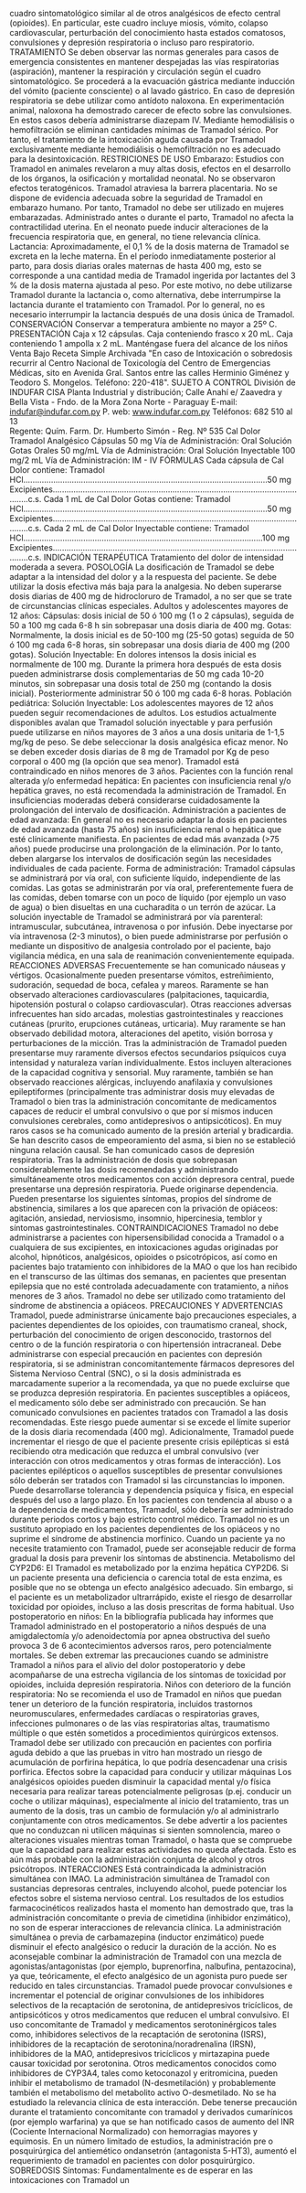 cuadro  sintomatológico  similar  al  de  otros  analgésicos  de  efecto  central  (opioides). 
En particular, este cuadro incluye miosis, vómito, colapso cardiovascular, perturbación 
del  conocimiento  hasta  estados  comatosos,  convulsiones  y  depresión  respiratoria  o 
incluso  paro  respiratorio.
TRATAMIENTO
Se  deben  observar  las  normas  generales  para  casos  de  emergencia  consistentes  en 
mantener  despejadas  las  vías  respiratorias  (aspiración),  mantener  la  respiración  y 
circulación  según  el  cuadro  sintomatológico.  Se  procederá  a  la  evacuación  gástrica 
mediante inducción del vómito (paciente consciente) o al lavado gástrico. En caso de 
depresión  respiratoria  se  debe  utilizar  como  antídoto  naloxona.  En  experimentación 
animal,  naloxona  ha  demostrado  carecer  de  efecto  sobre  las  convulsiones.  En  estos 
casos  debería  administrarse  diazepam  IV.  Mediante  hemodiálisis  o  hemofiltración  se 
eliminan  cantidades  mínimas  de  Tramadol  sérico.  Por  tanto,  el  tratamiento  de  la 
intoxicación  aguda  causada  por  Tramadol  exclusivamente  mediante  hemodiálisis  o 
hemofiltración  no  es  adecuado  para  la  desintoxicación.
RESTRICIONES  DE  USO 
Embarazo: Estudios con Tramadol en animales revelaron a muy altas dosis, efectos 
en el desarrollo de los órganos, la osificación y mortalidad neonatal. No se observaron 
efectos  teratogénicos.  Tramadol  atraviesa  la  barrera  placentaria.  No  se  dispone  de 
evidencia adecuada sobre la seguridad de Tramadol en embarazo humano. Por tanto, 
Tramadol no debe ser utilizado en mujeres embarazadas. Administrado antes o durante 
el  parto,  Tramadol  no  afecta  la  contractilidad  uterina.  En  el  neonato  puede  inducir 
alteraciones de la frecuencia respiratoria que, en general, no tiene relevancia clínica. 
Lactancia:  Aproximadamente,  el  0,1  %  de  la  dosis  materna  de Tramadol  se  excreta 
en  la  leche  materna.  En  el  período  inmediatamente  posterior  al  parto,  para  dosis 
diarias orales maternas de hasta 400 mg, esto se corresponde a una cantidad media 
de  Tramadol  ingerida  por  lactantes  del  3  %  de  la  dosis  materna  ajustada  al  peso. 
Por este motivo, no debe utilizarse Tramadol durante la lactancia o, como alternativa, 
debe  interrumpirse  la  lactancia  durante  el  tratamiento  con  Tramadol.  Por  lo  general, 
no  es  necesario  interrumpir  la  lactancia  después  de  una  dosis  única  de  Tramadol.
CONSERVACIÓN 
Conservar  a  temperatura  ambiente  no  mayor  a  25º  C.
PRESENTACIÓN
Caja  x  12  cápsulas.
Caja  conteniendo  frasco  x  20  mL.
Caja  conteniendo  1  ampolla  x  2  mL.
Manténgase fuera del alcance de los niños
Venta Bajo Receta Simple Archivada
"En  caso  de  Intoxicación  o  sobredosis  recurrir  al  Centro  Nacional  de 
Toxicología  del  Centro  de  Emergencias  Médicas,  sito  en  Avenida  Gral. 
Santos  entre  las  calles  Herminio  Giménez  y  Teodoro  S.  Mongelos. 
Teléfono:  220-418".
SUJETO
A
CONTROL
División de INDUFAR CISA
Planta Industrial y distribución;
Calle Anahí e/ Zaavedra y 
Bella Vista - Fndo. de la Mora
Zona Norte - Paraguay
E-mail: indufar@indufar.com.py
P. web: www.indufar.com.py
Teléfonos: 682 510 al 13                       
Regente: Quím. Farm.
Dr. Humberto Simón - Reg. Nº 535
Cal Dolor
Tramadol
Analgésico
Cápsulas  50  mg
Vía  de  Administración:  Oral
Solución  Gotas  Orales  50  mg/mL
Vía  de  Administración:  Oral
Solución  Inyectable  100  mg/2  mL
Vía  de  Administración:  IM  -  IV
FÓRMULAS
Cada  cápsula  de  Cal  Dolor  contiene:
Tramadol HCl..........................................................................................................50 mg
Excipientes..................................................................................................................c.s.
Cada  1  mL  de  Cal  Dolor  Gotas  contiene:
Tramadol HCl..........................................................................................................50 mg
Excipientes..................................................................................................................c.s. 
Cada  2  mL  de  Cal  Dolor  Inyectable  contiene:
Tramadol HCl........................................................................................................100 mg
Excipientes..................................................................................................................c.s.
INDICACIÓN  TERAPÉUTICA
Tratamiento  del  dolor  de  intensidad  moderada  a  severa.
POSOLOGÍA
La  dosificación  de  Tramadol  se  debe  adaptar  a  la  intensidad  del  dolor  y  a  la 
respuesta  del  paciente. 
Se  debe  utilizar  la  dosis  efectiva  más  baja  para  la  analgesia.  No  deben  superarse 
dosis  diarias  de  400  mg  de  hidrocloruro  de  Tramadol,  a  no  ser  que  se  trate  de 
circunstancias  clínicas  especiales.
Adultos  y  adolescentes  mayores  de  12  años: 
Cápsulas:  dosis  inicial  de  50  ó  100  mg  (1  o  2  cápsulas),  seguida  de  50  a  100  mg 
cada  6-8  h  sin  sobrepasar  una  dosis  diaria  de  400  mg.
Gotas:  Normalmente,  la  dosis  inicial  es  de  50-100  mg  (25-50  gotas)  seguida  de  50 
ó  100  mg  cada  6-8  horas,  sin  sobrepasar  una  dosis  diaria  de  400  mg  (200  gotas). 
Solución  Inyectable:  En  dolores  intensos  la  dosis  inicial  es  normalmente  de  100 
mg.  Durante  la  primera  hora  después  de  esta  dosis  pueden  administrarse  dosis 
complementarias de 50 mg cada 10-20 minutos, sin sobrepasar una dosis total de 250 
mg (contando la dosis inicial). Posteriormente administrar 50 ó 100 mg cada 6-8 horas. 
Población  pediátrica:
Solución 
Inyectable:  Los  adolescentes  mayores  de  12  años  pueden  seguir 
recomendaciones  de  adultos.  Los  estudios  actualmente  disponibles  avalan  que 
Tramadol  solución  inyectable  y  para  perfusión  puede  utilizarse  en  niños  mayores  de 
3  años  a  una  dosis  unitaria  de  1-1,5  mg/kg  de  peso.  Se  debe  seleccionar  la  dosis 
analgésica  eficaz  menor.  No  se  deben  exceder  dosis  diarias  de  8  mg  de  Tramadol 
por  Kg  de  peso  corporal  o  400  mg  (la  opción  que  sea  menor). 
Tramadol  está  contraindicado  en  niños  menores  de  3  años.
Pacientes  con  la  función  renal  alterada  y/o  enfermedad  hepática:  En  pacientes 
con  insuficiencia  renal  y/o  hepática  graves,  no  está  recomendada  la  administración 
de  Tramadol.  En  insuficiencias  moderadas  deberá  considerarse  cuidadosamente  la 
prolongación  del  intervalo  de  dosificación. 
Administración a pacientes de edad avanzada: En general no es necesario adaptar la 
dosis en pacientes de edad avanzada (hasta 75 años) sin insuficiencia renal o hepática 
que  esté  clínicamente  manifiesta.  En  pacientes  de  edad  más  avanzada  (>75  años) 
puede  producirse  una  prolongación  de  la  eliminación.  Por  lo  tanto,  deben  alargarse 
los  intervalos  de  dosificación  según  las  necesidades  individuales  de  cada  paciente. 
Forma  de  administración: 
Tramadol cápsulas se administrará por vía oral, con suficiente líquido, independiente 
de  las  comidas.  Las  gotas  se  administrarán  por  vía  oral,  preferentemente  fuera  de 
las  comidas,  deben  tomarse  con  un  poco  de  líquido  (por  ejemplo  un  vaso  de  agua) 
o  bien  disueltas  en  una  cucharadita  o  un  terrón  de  azúcar. 
La solución inyectable de Tramadol se administrará por vía parenteral: intramuscular, 
subcutánea,  intravenosa  o  por  infusión.  Debe  inyectarse  por  vía  intravenosa  (2-3 
minutos),  o  bien  puede  administrarse  por  perfusión  o  mediante  un  dispositivo 
de  analgesia  controlado  por  el  paciente,  bajo  vigilancia  médica,  en  una  sala  de 
reanimación  convenientemente  equipada.
REACCIONES  ADVERSAS
Frecuentemente  se  han  comunicado  náuseas  y  vértigos.  Ocasionalmente  pueden 
presentarse  vómitos,  estreñimiento,  sudoración,  sequedad  de  boca,  cefalea  y 
mareos.  Raramente  se  han  observado  alteraciones  cardiovasculares  (palpitaciones, 
taquicardia, hipotensión postural o colapso cardiovascular). Otras reacciones adversas 
infrecuentes  han  sido  arcadas,  molestias  gastrointestinales  y  reacciones  cutáneas 
(prurito,  erupciones  cutáneas,  urticaria).  Muy  raramente  se  han  observado  debilidad 
motora,  alteraciones  del  apetito,  visión  borrosa  y  perturbaciones  de  la  micción. 
Tras  la  administración  de  Tramadol  pueden  presentarse  muy  raramente  diversos 
efectos  secundarios  psíquicos  cuya  intensidad  y  naturaleza  varían  individualmente. 
Estos  incluyen  alteraciones  de  la  capacidad  cognitiva  y  sensorial.  Muy  raramente, 
también se han observado reacciones alérgicas, incluyendo anafilaxia y convulsiones 
epileptiformes (principalmente tras administrar dosis muy elevadas de Tramadol o bien 
tras  la  administración  concomitante  de  medicamentos  capaces  de  reducir  el  umbral 
convulsivo o que por sí mismos inducen convulsiones cerebrales, como antidepresivos 
o  antipsicóticos).  En  muy  raros  casos  se  ha  comunicado  aumento  de  la  presión 
arterial  y  bradicardia.  Se  han  descrito  casos  de  empeoramiento  del  asma,  si  bien 
no  se  estableció  ninguna  relación  causal.  Se  han  comunicado  casos  de  depresión 
respiratoria.  Tras  la  administración  de  dosis  que  sobrepasan  considerablemente  las 
dosis recomendadas y administrando simultáneamente otros medicamentos con acción 
depresora  central,  puede  presentarse  una  depresión  respiratoria.  Puede  originarse 
dependencia.  Pueden  presentarse  los  siguientes  síntomas,  propios  del  síndrome  de 
abstinencia,  similares  a  los  que  aparecen  con  la  privación  de  opiáceos:  agitación, 
ansiedad,  nerviosismo,  insomnio,  hipercinesia,  temblor  y  síntomas  gastrointestinales.
CONTRAINDICACIONES
Tramadol  no  debe  administrarse  a  pacientes  con  hipersensibilidad  conocida  a 
Tramadol  o  a  cualquiera  de  sus  excipientes,  en  intoxicaciones  agudas  originadas 
por  alcohol,  hipnóticos,  analgésicos,  opioides  o  psicotrópicos,  así  como  en  pacientes 
bajo  tratamiento  con  inhibidores  de  la  MAO  o  que  los  han  recibido  en  el  transcurso 
de  las  últimas  dos  semanas,  en  pacientes  que  presentan  epilepsia  que  no  esté 
controlada  adecuadamente  con  tratamiento,  a  niños  menores  de  3  años.  Tramadol 
no  debe  ser  utilizado  como  tratamiento  del  síndrome  de  abstinencia  a  opiáceos.
PRECAUCIONES  Y  ADVERTENCIAS
Tramadol, puede administrarse únicamente bajo precauciones especiales, a pacientes 
dependientes  de  los  opioides,  con  traumatismo  craneal,  shock,  perturbación  del 
conocimiento de origen desconocido, trastornos del centro o de la función respiratoria o 
con hipertensión intracraneal. Debe administrarse con especial precaución en pacientes 
con depresión respiratoria, si se administran concomitantemente fármacos depresores 
del  Sistema  Nervioso  Central  (SNC),  o  si  la  dosis  administrada  es  marcadamente 
superior  a  la  recomendada,  ya  que  no  puede  excluirse  que  se  produzca  depresión 
respiratoria.  En  pacientes  susceptibles  a  opiáceos,  el  medicamento  sólo  debe  ser 
administrado con precaución. Se han comunicado convulsiones en pacientes tratados 
con  Tramadol  a  las  dosis  recomendadas.  Este  riesgo  puede  aumentar  si  se  excede 
el límite superior de la dosis diaria recomendada (400 mg). Adicionalmente, Tramadol 
puede  incrementar  el  riesgo  de  que  el  paciente  presente  crisis  epilépticas  si  está 
recibiendo otra medicación que reduzca el umbral convulsivo (ver interacción con otros 
medicamentos  y  otras  formas  de  interacción).  Los  pacientes  epilépticos  o  aquellos 
susceptibles  de  presentar  convulsiones  sólo  deberán  ser  tratados  con  Tramadol 
si  las  circunstancias  lo  imponen.  Puede  desarrollarse  tolerancia  y  dependencia 
psíquica  y  física,  en  especial  después  del  uso  a  largo  plazo.  En  los  pacientes  con 
tendencia  al  abuso  o  a  la  dependencia  de  medicamentos,  Tramadol,  sólo  debería 
ser  administrado  durante  periodos  cortos  y  bajo  estricto  control  médico.  Tramadol 
no  es  un  sustituto  apropiado  en  los  pacientes  dependientes  de  los  opiáceos  y  no 
suprime  el  síndrome  de  abstinencia  morfínico.  Cuando  un  paciente  ya  no  necesite 
tratamiento  con  Tramadol,  puede  ser  aconsejable  reducir  de  forma  gradual  la  dosis 
para  prevenir  los  síntomas  de  abstinencia.
Metabolismo  del  CYP2D6:  El  Tramadol  es  metabolizado  por  la  enzima  hepática 
CYP2D6.  Si  un  paciente  presenta  una  deficiencia  o  carencia  total  de  esta  enzima, 
es  posible  que  no  se  obtenga  un  efecto  analgésico  adecuado.  Sin  embargo,  si  el 
paciente  es  un  metabolizador  ultrarrápido,  existe  el  riesgo  de  desarrollar  toxicidad 
por  opioides,  incluso  a  las  dosis  prescritas  de  forma  habitual.
Uso  postoperatorio  en  niños:  En  la  bibliografía  publicada  hay  informes  que 
Tramadol administrado en el postoperatorio a niños después de una amigdalectomía 
y/o adenoidectomía por apnea obstructiva del sueño provoca 3 de 6 acontecimientos 
adversos  raros,  pero  potencialmente  mortales.  Se  deben  extremar  las  precauciones 
cuando se administre Tramadol a niños para el alivio del dolor postoperatorio y debe 
acompañarse  de  una  estrecha  vigilancia  de  los  síntomas  de  toxicidad  por  opioides, 
incluida  depresión  respiratoria.
Niños  con  deterioro  de  la  función  respiratoria:  No  se  recomienda  el  uso  de 
Tramadol  en  niños  que  puedan  tener  un  deterioro  de  la  función  respiratoria, 
incluidos trastornos neuromusculares, enfermedades cardíacas o respiratorias graves, 
infecciones  pulmonares  o  de  las  vías  respiratorias  altas,  traumatismo  múltiple  o  que 
estén  sometidos  a  procedimientos  quirúrgicos  extensos. 
Tramadol  debe  ser  utilizado  con  precaución  en  pacientes  con  porfiria  aguda  debido 
a  que  las  pruebas  in  vitro  han  mostrado  un  riesgo  de  acumulación  de  porfirina 
hepática,  lo  que  podría  desencadenar  una  crisis  porfírica.
Efectos  sobre  la  capacidad  para  conducir  y  utilizar  máquinas 
Los  analgésicos  opioides  pueden  disminuir  la  capacidad  mental  y/o  física  necesaria 
para  realizar  tareas  potencialmente  peligrosas  (p.ej.  conducir  un  coche  o  utilizar 
máquinas),  especialmente  al  inicio  del  tratamiento,  tras  un  aumento  de  la  dosis,  tras 
un cambio de formulación y/o al administrarlo conjuntamente con otros medicamentos. 
Se  debe  advertir  a  los  pacientes  que  no  conduzcan  ni  utilicen  máquinas  si  sienten 
somnolencia, mareo o alteraciones visuales mientras toman Tramadol, o hasta que se 
compruebe que la capacidad para realizar estas actividades no queda afectada. Esto 
es  aún  más  probable  con  la  administración  conjunta  de  alcohol  y  otros  psicótropos.
INTERACCIONES
Está  contraindicada  la  administración  simultánea  con  IMAO.  La  administración 
simultánea  de  Tramadol  con  sustancias  depresoras  centrales,  incluyendo  alcohol, 
puede  potenciar  los  efectos  sobre  el  sistema  nervioso  central. 
Los  resultados  de  los  estudios  farmacocinéticos  realizados  hasta  el  momento  han 
demostrado que, tras la administración concomitante o previa de cimetidina (inhibidor 
enzimático),  no  son  de  esperar  interacciones  de  relevancia  clínica.  La  administración 
simultánea o previa de carbamazepina (inductor enzimático) puede disminuir el efecto 
analgésico  o  reducir  la  duración  de  la  acción. 
No  es  aconsejable  combinar  la  administración  de  Tramadol  con  una  mezcla  de 
agonistas/antagonistas  (por  ejemplo,  buprenorfina,  nalbufina,  pentazocina),  ya  que, 
teóricamente,  el  efecto  analgésico  de  un  agonista  puro  puede  ser  reducido  en  tales 
circunstancias. 
Tramadol  puede  provocar  convulsiones  e  incrementar  el  potencial  de  originar 
convulsiones  de  los  inhibidores  selectivos  de  la  recaptación  de  serotonina,  de 
antidepresivos tricíclicos, de antipsicóticos y otros medicamentos que reducen el umbral 
convulsivo. El uso concomitante de Tramadol y medicamentos serotoninérgicos tales 
como, inhibidores selectivos de la recaptación de serotonina (ISRS), inhibidores de la 
recaptación de serotonina/noradrenalina (IRSN), inhibidores de la MAO, antidepresivos 
tricíclicos  y  mirtazapina  puede  causar  toxicidad  por  serotonina.
Otros medicamentos conocidos como inhibidores de CYP3A4, tales como ketoconazol 
y  eritromicina,  pueden  inhibir  el  metabolismo  de  tramadol  (N-desmetilación)  y 
probablemente  también  el  metabolismo  del  metabolito  activo  O-desmetilado.  No  se 
ha  estudiado  la  relevancia  clínica  de  esta  interacción. 
Debe tenerse precaución durante el tratamiento concomitante con tramadol y derivados 
cumarínicos  (por  ejemplo  warfarina)  ya  que  se  han  notificado  casos  de  aumento  del 
INR  (Cociente  Internacional  Normalizado)  con  hemorragias  mayores  y  equimosis. 
En  un  número  limitado  de  estudios,  la  administración  pre  o  posquirúrgica  del 
antiemético  ondansetrón  (antagonista  5-HT3),  aumentó  el  requerimiento  de  tramadol 
en  pacientes  con  dolor  posquirúrgico.
SOBREDOSIS
Síntomas:  Fundamentalmente  es  de  esperar  en  las  intoxicaciones  con  Tramadol  un 
